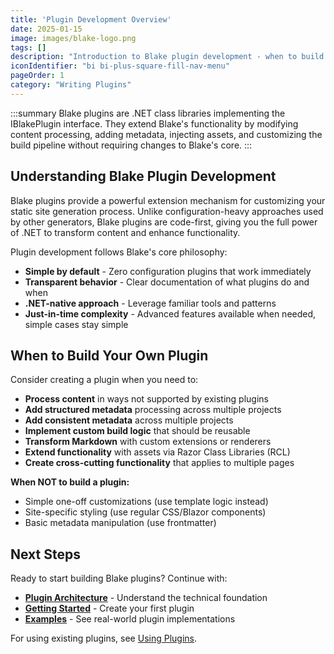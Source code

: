 ```yaml
---
title: 'Plugin Development Overview'
date: 2025-01-15
image: images/blake-logo.png
tags: []
description: "Introduction to Blake plugin development - when to build plugins and how they extend Blake's functionality."
iconIdentifier: "bi bi-plus-square-fill-nav-menu"
pageOrder: 1
category: "Writing Plugins"
---
```


:::summary
Blake plugins are .NET class libraries implementing the IBlakePlugin interface. They extend Blake's functionality by modifying content processing, adding metadata, injecting assets, and customizing the build pipeline without requiring changes to Blake's core.
:::

## Understanding Blake Plugin Development

Blake plugins provide a powerful extension mechanism for customizing your static site generation process. Unlike configuration-heavy approaches used by other generators, Blake plugins are code-first, giving you the full power of .NET to transform content and enhance functionality.

Plugin development follows Blake's core philosophy:

- **Simple by default** - Zero configuration plugins that work immediately
- **Transparent behavior** - Clear documentation of what plugins do and when
- **.NET-native approach** - Leverage familiar tools and patterns
- **Just-in-time complexity** - Advanced features available when needed, simple cases stay simple

## When to Build Your Own Plugin

Consider creating a plugin when you need to:

- **Process content** in ways not supported by existing plugins
- **Add structured metadata** processing across multiple projects
- **Add consistent metadata** across multiple projects
- **Implement custom build logic** that should be reusable
- **Transform Markdown** with custom extensions or renderers
- **Extend functionality** with assets via Razor Class Libraries (RCL)
- **Create cross-cutting functionality** that applies to multiple pages

**When NOT to build a plugin:**

- Simple one-off customizations (use template logic instead)
- Site-specific styling (use regular CSS/Blazor components)
- Basic metadata manipulation (use frontmatter)

## Next Steps

Ready to start building Blake plugins? Continue with:

- **[Plugin Architecture](/pages/7%20writing%20plugins/architecture)** - Understand the technical foundation
- **[Getting Started](/pages/7%20writing%20plugins/getting-started)** - Create your first plugin
- **[Examples](/pages/7%20writing%20plugins/examples)** - See real-world plugin implementations

For using existing plugins, see [Using Plugins](/pages/2%20using%20blake/using-plugins).